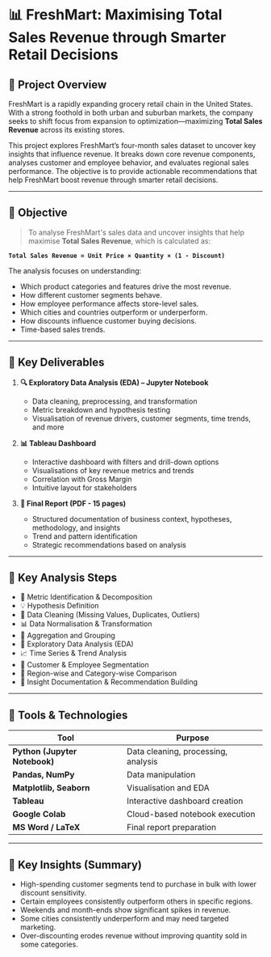 # 📊 FreshMart: Maximising Total Sales Revenue through Smarter Retail Decisions

## 📁 Project Overview

FreshMart is a rapidly expanding grocery retail chain in the United States. With a strong foothold in both urban and suburban markets, the company seeks to shift focus from expansion to optimization—maximizing **Total Sales Revenue** across its existing stores.

This project explores FreshMart’s four-month sales dataset to uncover key insights that influence revenue. It breaks down core revenue components, analyses customer and employee behavior, and evaluates regional sales performance. The objective is to provide actionable recommendations that help FreshMart boost revenue through smarter retail decisions.

---

## 🎯 Objective

> To analyse FreshMart's sales data and uncover insights that help maximise **Total Sales Revenue**, which is calculated as:

**`Total Sales Revenue = Unit Price × Quantity × (1 - Discount)`**

The analysis focuses on understanding:
- Which product categories and features drive the most revenue.
- How different customer segments behave.
- How employee performance affects store-level sales.
- Which cities and countries outperform or underperform.
- How discounts influence customer buying decisions.
- Time-based sales trends.

---

## 📌 Key Deliverables

1. **🔍 Exploratory Data Analysis (EDA) – Jupyter Notebook**
   - Data cleaning, preprocessing, and transformation
   - Metric breakdown and hypothesis testing
   - Visualisation of revenue drivers, customer segments, time trends, and more

2. **📊 Tableau Dashboard**
   - Interactive dashboard with filters and drill-down options
   - Visualisations of key revenue metrics and trends
   - Correlation with Gross Margin
   - Intuitive layout for stakeholders

3. **📝 Final Report (PDF - 15 pages)**
   - Structured documentation of business context, hypotheses, methodology, and insights
   - Trend and pattern identification
   - Strategic recommendations based on analysis

---

## 🧪 Key Analysis Steps

- 📌 Metric Identification & Decomposition
- 💡 Hypothesis Definition
- 🧹 Data Cleaning (Missing Values, Duplicates, Outliers)
- 📊 Data Normalisation & Transformation
- 🧮 Aggregation and Grouping
- 🔎 Exploratory Data Analysis (EDA)
- 📈 Time Series & Trend Analysis
- 📍 Customer & Employee Segmentation
- 📌 Region-wise and Category-wise Comparison
- 📑 Insight Documentation & Recommendation Building

---

## 🧰 Tools & Technologies

| Tool          | Purpose                                |
|---------------|----------------------------------------|
| **Python (Jupyter Notebook)** | Data cleaning, processing, analysis |
| **Pandas, NumPy**       | Data manipulation             |
| **Matplotlib, Seaborn** | Visualisation and EDA        |
| **Tableau**             | Interactive dashboard creation |
| **Google Colab**        | Cloud-based notebook execution |
| **MS Word / LaTeX**     | Final report preparation      |

---

## 📌 Key Insights (Summary)

- High-spending customer segments tend to purchase in bulk with lower discount sensitivity.
- Certain employees consistently outperform others in specific regions.
- Weekends and month-ends show significant spikes in revenue.
- Some cities consistently underperform and may need targeted marketing.
- Over-discounting erodes revenue without improving quantity sold in some categories.




